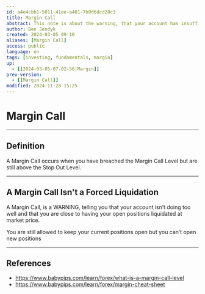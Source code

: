 ```yaml
---
id: a4e4cbb1-5011-41ee-a401-7b9d6dcd28c3
title: Margin Call
abstract: This note is about the warning, that your account has insufficient funds to maintain the open positions. A margin call occurs when the margin call level has been breached.
author: Ben Jendyk
created: 2024-03-05 09:10
aliases: [Margin Call]
access: public
language: en
tags: [investing, fundamentals, margin]
up:
  - [[2024-03-05-07-02-56|Margin]]
prev-version:
  - [[Margin Call]]
modified: 2024-11-28 15:25
---
```


# Margin Call

--- 

## Definition

A Margin Call occurs when you have breached the Margin Call Level but are still above the Stop Out Level.

--- 

## A Margin Call Isn't a Forced Liquidation

A Margin Call, is a WARNING, telling you that your account isn’t doing too well and that you are close to having your open positions liquidated at market price.

You are still allowed to keep your current positions open but you can’t open new positions

--- 

## References

- <https://www.babypips.com/learn/forex/what-is-a-margin-call-level>
- <https://www.babypips.com/learn/forex/margin-cheat-sheet>
